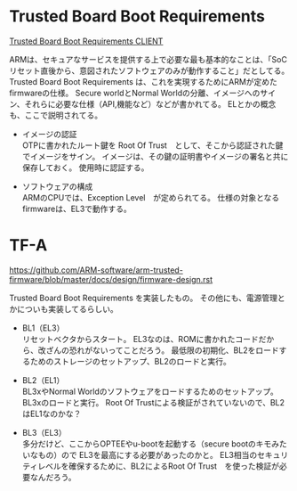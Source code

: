 # Trusted Board Boot Requirements
[Trusted Board Boot Requirements CLIENT](https://developer.arm.com/docs/den0006/latest/trusted-board-boot-requirements-client-tbbr-client-armv8-a)

ARMは、セキュアなサービスを提供する上で必要な最も基本的なことは、「SoCリセット直後から、意図されたソフトウェアのみが動作すること」だとしてる。
Trusted Board Boot Requirements は、これを実現するためにARMが定めたfirmwareの仕様。
Secure worldとNormal Worldの分離、イメージへのサイン、それらに必要な仕様（API,機能など）などが書かれてる。
ELとかの概念も、ここで説明されてる。

* イメージの認証  
OTPに書かれたルート鍵を Root Of Trust　として、そこから認証された鍵でイメージをサイン。
イメージは、その鍵の証明書やイメージの署名と共に保存しておく。
使用時に認証する。

* ソフトウェアの構成  
ARMのCPUでは、Exception Level　が定められてる。
仕様の対象となるfirmwareは、EL3で動作する。


# TF-A
https://github.com/ARM-software/arm-trusted-firmware/blob/master/docs/design/firmware-design.rst

Trusted Board Boot Requirements を実装したもの。
その他にも、電源管理とかについも実装してるらしい。

* BL1（EL3）  
リセットベクタからスタート。
EL3なのは、ROMに書かれたコードだから、改ざんの恐れがないってことだろう。
最低限の初期化、BL2をロードするためのストレージのセットアップ、BL2のロードと実行。

* BL2（EL1）  
BL3xやNormal Worldのソフトウェアをロードするためのセットアップ。
BL3xのロードと実行。
Root Of Trustによる検証がされていないので、BL2はEL1なのかな？

* BL3（EL3）  
多分だけど、ここからOPTEEやu-bootを起動する（secure bootのキモみたいなもの）ので
EL3を最高にする必要があったのかと。
EL3相当のセキュリティレベルを確保するために、BL2によるRoot Of Trust　を使った検証が必要なんだろう。
